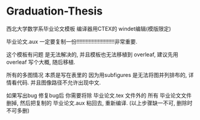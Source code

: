 # Graduation-Thesis
西北大学数学系毕业论文模板
编译器用CTEX的 windet编辑(模版限定)

毕业论文.aux  一定要复制一份!!!!!!!!!!!!!!!!!!!!!!!!!非常重要.

这个模板有问题 是无法解决的, 并且模板也无法移植到 overleaf, 建议先用 overleaf 写个大概, 随后移植.

所有的多图情况 本质是写在表里的 因为用subfigures  是无法将图并列排布的, 详情看代码.
并且图像路径不允许出现中文.

如果写出bug  修复bug后  你需要将除   毕业论文.tex  文件外的  所有 毕业论文文件  删掉, 然后把复制的  毕业论文.aux  粘回去, 重新编译.
(以上步骤缺一不可, 删除时不可多删)
